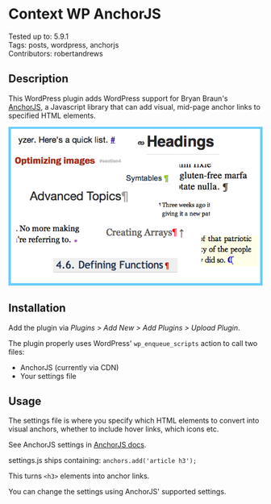 # Context WP AnchorJS

Tested up to: 5.9.1  
Tags: posts, wordpress, anchorjs  
Contributors: robertandrews  

## Description

This WordPress plugin adds WordPress support for Bryan Braun's [AnchorJS](https://www.bryanbraun.com/anchorjs/), a Javascript library that can add visual, mid-page anchor links to specified HTML elements.

![AnchorJS examples](https://raw.githubusercontent.com/bryanbraun/anchorjs/main/docs/img/anchoring-links.png)

## Installation

Add the plugin via *Plugins > Add New > Add Plugins > Upload Plugin*.

The plugin properly uses WordPress' `wp_enqueue_scripts` action to call two files:

* AnchorJS (currently via CDN)
* Your settings file

## Usage

The settings file is where you specify which HTML elements to convert into visual anchors, whether to include hover links, which icons etc.

See AnchorJS settings in [AnchorJS docs](https://www.bryanbraun.com/anchorjs/).

settings.js ships containing: `anchors.add('article h3');`

This turns `<h3>` elements into anchor links.

You can change the settings using AnchorJS' supported settings.

